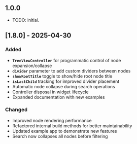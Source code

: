 ## 1.0.0

* TODO:  initial.

## [1.8.0] - 2025-04-30
### Added
- **`TreeViewController`** for programmatic control of node expansion/collapse
- **`divider`** parameter to add custom dividers between nodes
- **`showRootTitle`** toggle to show/hide root node title
- **`isLastChild`** tracking for improved divider placement
- Automatic node collapse during search operations
- Controller disposal in widget lifecycle
- Expanded documentation with new examples

### Changed
- Improved node rendering performance
- Refactored internal build methods for better maintainability
- Updated example app to demonstrate new features
- Search now collapses all nodes before filtering